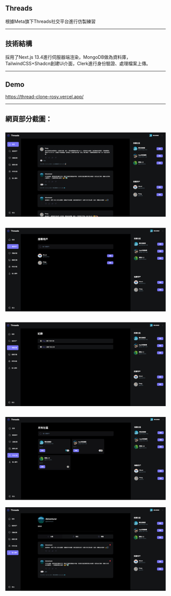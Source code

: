 ## Threads
根據Meta旗下Threads社交平台進行仿製練習

---

## 技術結構
採用了Next.js 13.4進行伺服器端渲染，MongoDB做為資料庫，TailwindCSS+Shadcn創建Ui介面，Clerk進行身份驗證、處理檔案上傳。

---

## Demo 
https://thread-clone-rosy.vercel.app/
  
---

## 網頁部分截圖：
![](homePage.png "")
---

![](search.png "")
---

![](activity.png "")
---

![](community.png "")
---

![](profile.png "")
